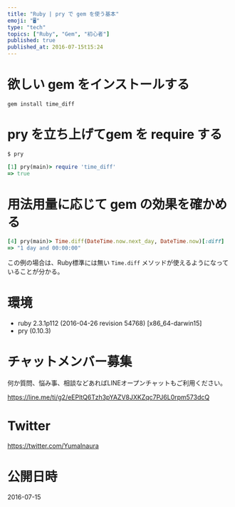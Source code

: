 ```yaml
---
title: "Ruby | pry で gem を使う基本"
emoji: "🖥"
type: "tech"
topics: ["Ruby", "Gem", "初心者"]
published: true
published_at: 2016-07-15t15:24
---
```


# 欲しい gem をインストールする

```
gem install time_diff
```

# pry を立ち上げてgem を require する

```bash
$ pry
```

```rb
[1] pry(main)> require 'time_diff'
=> true
```

# 用法用量に応じて gem の効果を確かめる

```rb
[4] pry(main)> Time.diff(DateTime.now.next_day, DateTime.now)[:diff]
=> "1 day and 00:00:00"
```

この例の場合は、Ruby標準には無い `Time.diff` メソッドが使えるようになっていることが分かる。

# 環境

- ruby 2.3.1p112 (2016-04-26 revision 54768) [x86_64-darwin15]
- pry (0.10.3)








<!-- Update From Qiita API -->

# チャットメンバー募集


何か質問、悩み事、相談などあればLINEオープンチャットもご利用ください。

https://line.me/ti/g2/eEPltQ6Tzh3pYAZV8JXKZqc7PJ6L0rpm573dcQ





# Twitter


https://twitter.com/YumaInaura


<!-- Update From Qiita API -->



# 公開日時

2016-07-15
